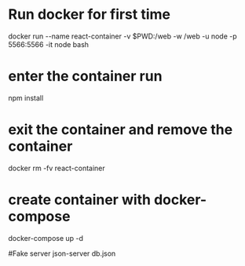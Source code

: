 # Run docker for first time
docker run --name react-container -v $PWD:/web -w /web -u node -p 5566:5566 -it node bash

# enter the container run
npm install

# exit the container and remove the container
docker rm -fv react-container

# create container with docker-compose
docker-compose up -d



#Fake server
json-server db.json